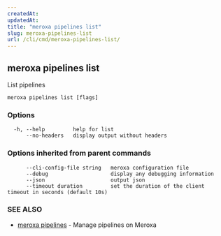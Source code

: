 ```yaml
---
createdAt: 
updatedAt: 
title: "meroxa pipelines list"
slug: meroxa-pipelines-list
url: /cli/cmd/meroxa-pipelines-list/
---
```

## meroxa pipelines list

List pipelines

```
meroxa pipelines list [flags]
```

### Options

```
  -h, --help         help for list
      --no-headers   display output without headers
```

### Options inherited from parent commands

```
      --cli-config-file string   meroxa configuration file
      --debug                    display any debugging information
      --json                     output json
      --timeout duration         set the duration of the client timeout in seconds (default 10s)
```

### SEE ALSO

* [meroxa pipelines](/cli/cmd/meroxa-pipelines/)	 - Manage pipelines on Meroxa

